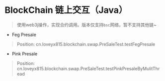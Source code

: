 # BlockChain 链上交互（Java）
> 使用web3j操作，实现合约调用。版本仅支持`bsc`网络，暂不支持其他链~


 - Feg Presale
 > Position: cn.loveyx815.blockchain.swap.PreSaleTest.testFegPresale

 - Pink Presale
 > Position: cn.loveyx815.blockchain.swap.PreSaleTest.testPinkPresaleByMulitThread

